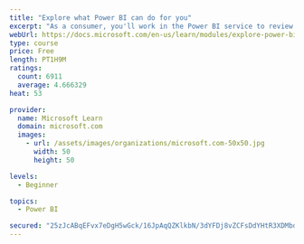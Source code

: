 ```yaml
---
title: "Explore what Power BI can do for you"
excerpt: "As a consumer, you'll work in the Power BI service to review and interact with content that has been shared with you. This module provides the foundational information that you need to work effectively in the Power BI service."
webUrl: https://docs.microsoft.com/en-us/learn/modules/explore-power-bi-service/
type: course
price: Free
length: PT1H9M
ratings:
  count: 6911
  average: 4.666329
heat: 53

provider:
  name: Microsoft Learn
  domain: microsoft.com
  images:
    - url: /assets/images/organizations/microsoft.com-50x50.jpg
      width: 50
      height: 50

levels:
  - Beginner

topics:
  - Power BI

secured: "25zJcABqEFvx7eDgH5wGck/16JpAqQZKlkbN/3dYFDj8vZCFsDdYHtR3XDMbd7Y5FPy6G9Wmu48lXzcXkIeUH1aVv6qths+mcO8s6DgSv1KdkncxfZ5Hqdc6CkXrA2bhBJdDoxvHBMJHlzFs3kySujYlFKgmA6XF+XmlMiYm3FnhZIQyhrTt/Cngvsu9sztoPD/PhH1rMljQJXNycrILYF+0lzAaH760melEvtU9/xm+9sw2b2PwguFdjQBM4f2lZmlNWPCjwxmQEprEj7Ennorsp1Xso4spb1Pg/Q2Bb9lN1VJ7Y7T+nCjFXD4ai7vvN63SNQ50SJUrQdFGzyw+S4cC3OG5bOkD5pWsNzDw7SOnxcAaTIZwpOQwRZRWoaaoarndaftME1Ldvu/SHCfTxho6u3NxJPFEbN9FgldaKi0=;CegTMG+0vvKsAB4HyDZh/w=="
---
```


